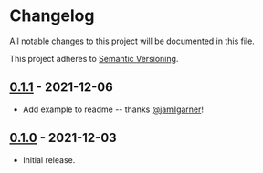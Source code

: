 # Changelog

All notable changes to this project will be documented in this file.

This project adheres to [Semantic Versioning](https://semver.org).

## [0.1.1] - 2021-12-06

- Add example to readme -- thanks [@jam1garner](https://github.com/jam1garner)!

## [0.1.0] - 2021-12-03

- Initial release.

[0.1.1]: https://github.com/sunshowers-code/enable-ansi-support/releases/tag/0.1.1
[0.1.0]: https://github.com/sunshowers-code/enable-ansi-support/releases/tag/0.1.0

